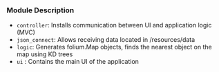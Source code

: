### Module Description

- `controller`: Installs communication between UI and application logic (MVC)
- `json_connect`: Allows receiving data located in /resources/data
- `logic`: Generates folium.Map objects, finds the nearest object on the map using KD trees
- `ui` : Contains the main UI of the application